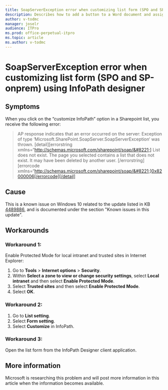 ```yaml
---
title: SoapServerException error when customizing list form (SPO and SP-onprem) using InfoPath designer
description: Describes how to add a button to a Word document and assign its Click event at run-time
author: v-todmc
manager: joselr
audience: ITPro
ms.prod: office-perpetual-itpro
ms.topic: article
ms.author: v-todmc
---
```


# SoapServerException error when customizing list form (SPO and SP-onprem) using InfoPath designer

## Symptoms
When you click on the “customize InfoPath” option in a Sharepoint list, you receive the following error:

> AP response indicates that an error occurred on the server: Exception of type &#8216;Microsoft.SharePoint.SoapServer.SoapServerException&#8216; was thrown. [detail][errorstring xmlns=&#8220;http://schemas.microsoft.com/sharepoint/soap/&#8221;] List does not exist. The page you selected contains a list that does not exist. It may have been deleted by another user. [/errorstring][errorcode xmlns=&#8220;http://schemas.microsoft.com/sharepoint/soap/&#8221;]0x82000006[/errorcode][/detail]

## Cause
This is a known issue on Windows 10 related to the update listed in KB [4489886](https://support.microsoft.com/en-us/help/4489886/windows-10-update-kb4489886), and is documented under the section "Known issues in this update".

## Workarounds

### Workaround 1:
Enable Protected Mode for local intranet and trusted sites in Internet Explorer:

1. Go to **Tools** > **Internet options** > **Security**.
2. Within **Select a zone to view or change security settings**, select **Local intranet** and then select **Enable Protected Mode**. 
3. Select **Trusted sites** and then select **Enable Protected Mode**.
4. Select **OK**.

### Workaround 2:
1.	Go to **List setting**.
2.	Select **Form setting**.
3.	Select **Customize** in InfoPath.

### Workaround 3:
Open the list form from the InfoPath Designer client application.

 
## More information
Microsoft is researching this problem and will post more information in this article when the information becomes available. 

